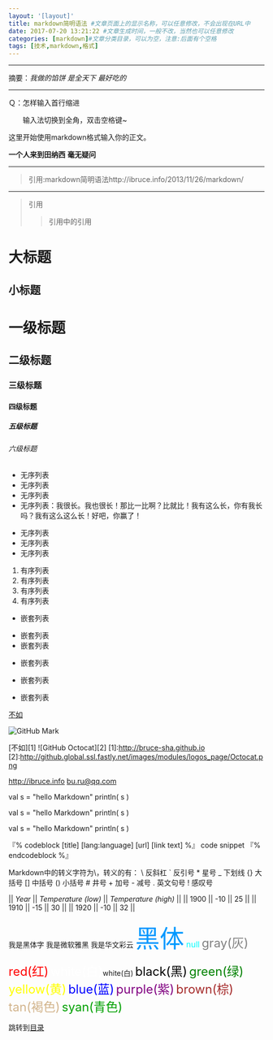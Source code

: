```yaml
---
layout: '[layout]'
title: markdown简明语法 #文章页面上的显示名称，可以任意修改，不会出现在URL中
date: 2017-07-20 13:21:22 #文章生成时间，一般不改，当然也可以任意修改
categories: [markdown]#文章分类目录，可以为空，注意:后面有个空格
tags: [技术,markdown,格式]
---
```


---
摘要：*我做的馅饼
是全天下*
_最好吃的_
<!--more-->

---
Ｑ：怎样输入首行缩进

　　输入法切换到全角，双击空格键~

这里开始使用markdown格式输入你的正文。

**一个人来到田纳西**
__毫无疑问__

---
> 引用:markdown简明语法http://ibruce.info/2013/11/26/markdown/
---
>引用
 >>引用中的引用
 
 大标题
===
小标题
---
# 一级标题
## 二级标题
### 三级标题
#### 四级标题
##### 五级标题
###### 六级标题

- 无序列表
- 无序列表
- 无序列表
- 无序列表：我很长。我也很长！那比一比啊？比就比！我有这么长，你有我长吗？我有这么这么长！好吧，你赢了！

* 无序列表
* 无序列表
* 无序列表

1. 有序列表
2. 有序列表
3. 有序列表
8. 有序列表

- 嵌套列表
 + 嵌套列表
 + 嵌套列表
  - 嵌套列表
   * 嵌套列表
- 嵌套列表

[不如](http://bruce-sha.github.io "不如的博客")

![GitHub Mark](http://github.global.ssl.fastly.net/images/modules/logos_page/GitHub-Mark.png "GitHub Mark")

[不如][1]
![GitHub Octocat][2]
[1]:http://bruce-sha.github.io
[2]:http://github.global.ssl.fastly.net/images/modules/logos_page/Octocat.png

<http://ibruce.info>
<bu.ru@qq.com>

val s = "hello Markdown"
println( s )

val s = "hello Markdown"
println( s )

val s = "hello Markdown"
println( s )

『% codeblock [title] [lang:language] [url] [link text] %』
  code snippet
『% endcodeblock %』

<!-- 注释 -->



Markdown中的转义字符为\，转义的有：
\\ 反斜杠
\` 反引号
\* 星号
\_ 下划线
\{\} 大括号
\[\] 中括号
\(\) 小括号
\# 井号
\+ 加号
\- 减号
\. 英文句号
\! 感叹号

|| *Year* || *Temperature (low)* || *Temperature (high)* ||
|| 1900 || -10 || 25 ||
|| 1910 || -15 || 30 ||
|| 1920 || -10 || 32 ||


<font face="黑体">我是黑体字</font>
<font face="微软雅黑">我是微软雅黑</font>
<font face="STCAIYUN">我是华文彩云</font>
<font color=#0099ff size=12 face="黑体">黑体</font>
<font color=#00ffff size=3>null</font>
<font color=gray size=5>gray(灰)</font>

<font color=red size=5>red(红)</font>
<font color=white size=5>white(白)</font>white(白)
<font color=black size=5>black(黑)</font>
<font color=green size=5>green(绿)</font>
<font color=yellow size=5>yellow(黄)</font>
<font color=blue size=5>blue(蓝)</font>
<font color=purple size=5>purple(紫)</font>
<font color=brown size=5>brown(棕)</font>
<font color=tan size=5>tan(褐色)</font>
<font color=syan size=5>syan(青色) </font>



  跳转到[目录](#in)
